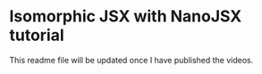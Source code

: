 # Isomorphic JSX with NanoJSX tutorial

This readme file will be updated once I have published the videos.
